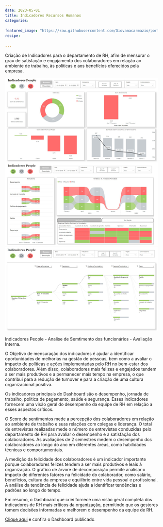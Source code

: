 ```yaml
---
date: 2023-05-01
title: Indicadores Recursos Humanos
categories:

featured_image: "https://raw.githubusercontent.com/Giovanacarmazio/portifolio/main/images/Indicadores%20People.jpg"
recipe:
 
---
```



 Criação de Indicadores para o departamento de RH, afim de mensurar o grau de satisfação e engajamento dos colaboradores em relação ao ambiente de trabalho, às políticas e aos benefícios oferecidos pela empresa.


![](https://raw.githubusercontent.com/Giovanacarmazio/portifolio/main/images/Indicadores%20People.jpg)
![](https://raw.githubusercontent.com/Giovanacarmazio/portifolio/main/images/Indicadores%20People%201%20.jpg)
![](https://raw.githubusercontent.com/Giovanacarmazio/portifolio/main/images/Indicadores%20People%202.jpg)

Indicadores People - Analise de Semtimento dos funcionários - Avaliação Interna.

O Objetivo de mensuração dos indicadores é ajudar a identificar oportunidades de melhorias na gestão de pessoas, bem como a avaliar o impacto de políticas e ações implementadas pelo RH no bem-estar dos colaboradores. Além disso, colaboradores mais felizes e engajados tendem a ser mais produtivos e a permanecer mais tempo na empresa, o que contribui para a redução de turnover e para a criação de uma cultura organizacional positiva.

Os indicadores principais do Dashboard são o desempenho, jornada de trabalho, política de pagamento, saúde e segurança. Esses indicadores fornecem uma visão geral do desempenho da equipe de RH em relação a esses aspectos críticos.

O Score de sentimentos mede a percepção dos colaboradores em relação ao ambiente de trabalho e suas relações com colegas e liderança. O total de entrevistas realizadas mede o número de entrevistas conduzidas pelo departamento de RH para avaliar o desempenho e a satisfação dos colaboradores. As avaliações de 2 semestres medem o desempenho dos colaboradores ao longo do ano em diferentes áreas, como habilidades técnicas e comportamentais.

A medição da felicidade dos colaboradores é um indicador importante porque colaboradores felizes tendem a ser mais produtivos e leais à organização. O gráfico de árvore de decomposição permite analisar o impacto de diferentes fatores na felicidade do colaborador, como salário, benefícios, cultura da empresa e equilíbrio entre vida pessoal e profissional. A análise da tendência de felicidade ajuda a identificar tendências e padrões ao longo do tempo.

Em resumo, o Dashboard que criei fornece uma visão geral completa dos indicadores de RH mais críticos da organização, permitindo que os gestores tomem decisões informadas e melhorem o desempenho da equipe de RH.


<a href="https://app.powerbi.com/view?r=eyJrIjoiOTU2NmI4ODQtOGRkMC00ZmZmLWFmZTktMDUwNTc1NjA2M2QwIiwidCI6ImU5YzYxMzhlLTQyZmUtNGM3MS1iMWFkLTc1ZjA1NTdiOWI0NSJ9">Clique aqui</a> e confira o Dashboard publicado.


